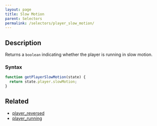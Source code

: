 ```yaml
---
layout: page
title: Slow Motion
parent: Selectors
permalink: /selectors/player_slow_motion/
---
```


## Description

Returns a `boolean` indicating whether the player is running in slow motion.

### Syntax

```js
function getPlayerSlowMotion(state) {
  return state.player.slowMotion;
}
```

## Related

- [player_reversed](./player_reversed.md)
- [player_running](./player_running.md)
